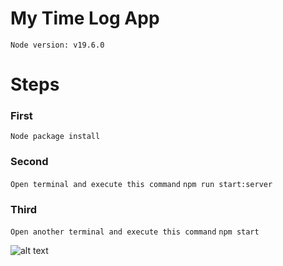 
# My Time Log App
`Node version: v19.6.0`

# Steps

### First
`Node package install`
### Second
`Open terminal and execute this command`
`npm run start:server`
### Third
`Open another terminal and execute this command`
`npm start`

![alt text](https://github.com/ValehHuseynov/Snake/blob/main/public/timeLog.png?raw=true)

